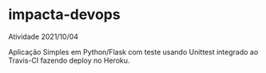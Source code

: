 # impacta-devops
Atividade 2021/10/04


Aplicação Simples em  Python/Flask com teste usando Unittest integrado ao Travis-CI fazendo deploy no Heroku.
